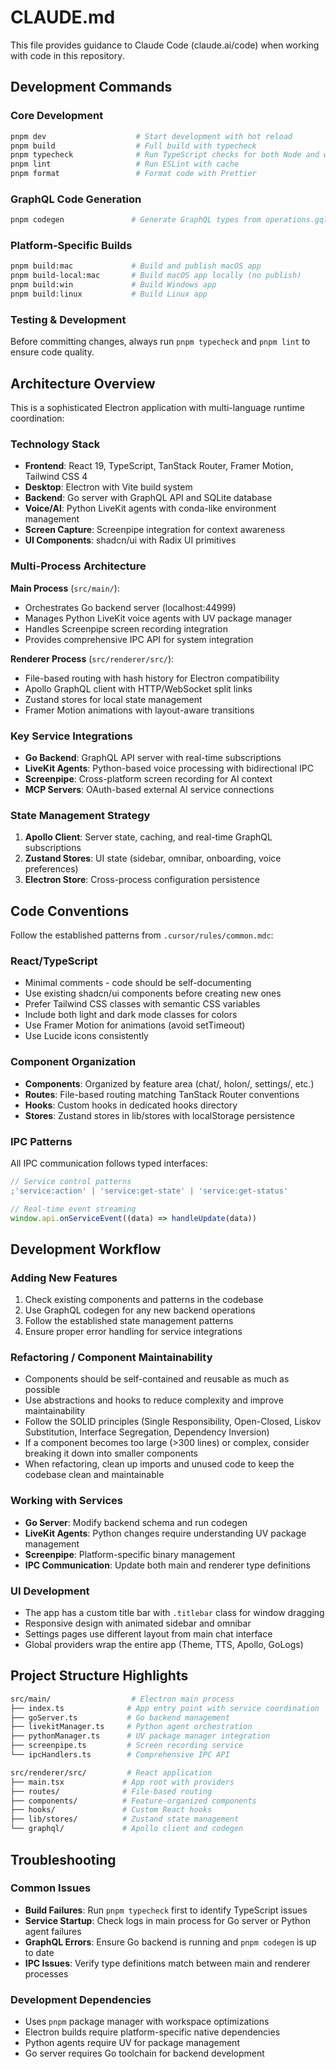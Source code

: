 # CLAUDE.md

This file provides guidance to Claude Code (claude.ai/code) when working with code in this repository.

## Development Commands

### Core Development

```bash
pnpm dev                    # Start development with hot reload
pnpm build                  # Full build with typecheck
pnpm typecheck              # Run TypeScript checks for both Node and web
pnpm lint                   # Run ESLint with cache
pnpm format                 # Format code with Prettier
```

### GraphQL Code Generation

```bash
pnpm codegen               # Generate GraphQL types from operations.gql
```

### Platform-Specific Builds

```bash
pnpm build:mac             # Build and publish macOS app
pnpm build-local:mac       # Build macOS app locally (no publish)
pnpm build:win             # Build Windows app
pnpm build:linux           # Build Linux app
```

### Testing & Development

Before committing changes, always run `pnpm typecheck` and `pnpm lint` to ensure code quality.

## Architecture Overview

This is a sophisticated Electron application with multi-language runtime coordination:

### Technology Stack

- **Frontend**: React 19, TypeScript, TanStack Router, Framer Motion, Tailwind CSS 4
- **Desktop**: Electron with Vite build system
- **Backend**: Go server with GraphQL API and SQLite database
- **Voice/AI**: Python LiveKit agents with conda-like environment management
- **Screen Capture**: Screenpipe integration for context awareness
- **UI Components**: shadcn/ui with Radix UI primitives

### Multi-Process Architecture

**Main Process** (`src/main/`):

- Orchestrates Go backend server (localhost:44999)
- Manages Python LiveKit voice agents with UV package manager
- Handles Screenpipe screen recording integration
- Provides comprehensive IPC API for system integration

**Renderer Process** (`src/renderer/src/`):

- File-based routing with hash history for Electron compatibility
- Apollo GraphQL client with HTTP/WebSocket split links
- Zustand stores for local state management
- Framer Motion animations with layout-aware transitions

### Key Service Integrations

- **Go Backend**: GraphQL API server with real-time subscriptions
- **LiveKit Agents**: Python-based voice processing with bidirectional IPC
- **Screenpipe**: Cross-platform screen recording for AI context
- **MCP Servers**: OAuth-based external AI service connections

### State Management Strategy

1. **Apollo Client**: Server state, caching, and real-time GraphQL subscriptions
2. **Zustand Stores**: UI state (sidebar, omnibar, onboarding, voice preferences)
3. **Electron Store**: Cross-process configuration persistence

## Code Conventions

Follow the established patterns from `.cursor/rules/common.mdc`:

### React/TypeScript

- Minimal comments - code should be self-documenting
- Use existing shadcn/ui components before creating new ones
- Prefer Tailwind CSS classes with semantic CSS variables
- Include both light and dark mode classes for colors
- Use Framer Motion for animations (avoid setTimeout)
- Use Lucide icons consistently

### Component Organization

- **Components**: Organized by feature area (chat/, holon/, settings/, etc.)
- **Routes**: File-based routing matching TanStack Router conventions
- **Hooks**: Custom hooks in dedicated hooks directory
- **Stores**: Zustand stores in lib/stores with localStorage persistence

### IPC Patterns

All IPC communication follows typed interfaces:

```typescript
// Service control patterns
;'service:action' | 'service:get-state' | 'service:get-status'

// Real-time event streaming
window.api.onServiceEvent((data) => handleUpdate(data))
```

## Development Workflow

### Adding New Features

1. Check existing components and patterns in the codebase
2. Use GraphQL codegen for any new backend operations
3. Follow the established state management patterns
4. Ensure proper error handling for service integrations

### Refactoring / Component Maintainability

- Components should be self-contained and reusable as much as possible
- Use abstractions and hooks to reduce complexity and improve maintainability
- Follow the SOLID principles (Single Responsibility, Open-Closed, Liskov Substitution, Interface Segregation, Dependency Inversion)
- If a component becomes too large (>300 lines) or complex, consider breaking it down into smaller components
- When refactoring, clean up imports and unused code to keep the codebase clean and maintainable

### Working with Services

- **Go Server**: Modify backend schema and run codegen
- **LiveKit Agents**: Python changes require understanding UV package management
- **Screenpipe**: Platform-specific binary management
- **IPC Communication**: Update both main and renderer type definitions

### UI Development

- The app has a custom title bar with `.titlebar` class for window dragging
- Responsive design with animated sidebar and omnibar
- Settings pages use different layout from main chat interface
- Global providers wrap the entire app (Theme, TTS, Apollo, GoLogs)

## Project Structure Highlights

```sh
src/main/                  # Electron main process
├── index.ts              # App entry point with service coordination
├── goServer.ts           # Go backend management
├── livekitManager.ts     # Python agent orchestration
├── pythonManager.ts      # UV package manager integration
├── screenpipe.ts         # Screen recording service
└── ipcHandlers.ts        # Comprehensive IPC API

src/renderer/src/         # React application
├── main.tsx             # App root with providers
├── routes/              # File-based routing
├── components/          # Feature-organized components
├── hooks/               # Custom React hooks
├── lib/stores/          # Zustand state management
└── graphql/             # Apollo client and codegen
```

## Troubleshooting

### Common Issues

- **Build Failures**: Run `pnpm typecheck` first to identify TypeScript issues
- **Service Startup**: Check logs in main process for Go server or Python agent failures
- **GraphQL Errors**: Ensure Go backend is running and `pnpm codegen` is up to date
- **IPC Issues**: Verify type definitions match between main and renderer processes

### Development Dependencies

- Uses `pnpm` package manager with workspace optimizations
- Electron builds require platform-specific native dependencies
- Python agents require UV for package management
- Go server requires Go toolchain for backend development

